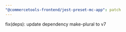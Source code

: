 ```yaml
---
"@commercetools-frontend/jest-preset-mc-app": patch
---
```


fix(deps): update dependency make-plural to v7
